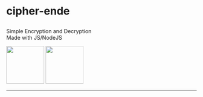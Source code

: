 
# <p align="justify">cipher-ende</p>

<p align="justify">Simple Encryption and Decryption<br>
Made with JS/NodeJS</p>



<p align="justify"><img src="https://images.g2crowd.com/uploads/product/image/large_detail/large_detail_f0b606abb6d19089febc9faeeba5bc05/nodejs-development-services.png" style="width:100px; display:inline-block; "> <img src="https://www.computerhope.com/jargon/j/javascript.png" style="width:100px; display:inline-block;"></p>
<hr />


